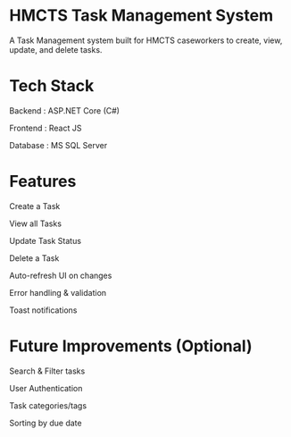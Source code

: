 # HMCTS Task Management System

A Task Management system built for HMCTS caseworkers to create, view, update, and delete tasks.

# Tech Stack
Backend	: ASP.NET Core (C#) 

Frontend : React JS 

Database : MS SQL Server

# Features

Create a Task

View all Tasks

Update Task Status

Delete a Task

Auto-refresh UI on changes

Error handling & validation

Toast notifications

# Future Improvements (Optional)

Search & Filter tasks

User Authentication

Task categories/tags

Sorting by due date




